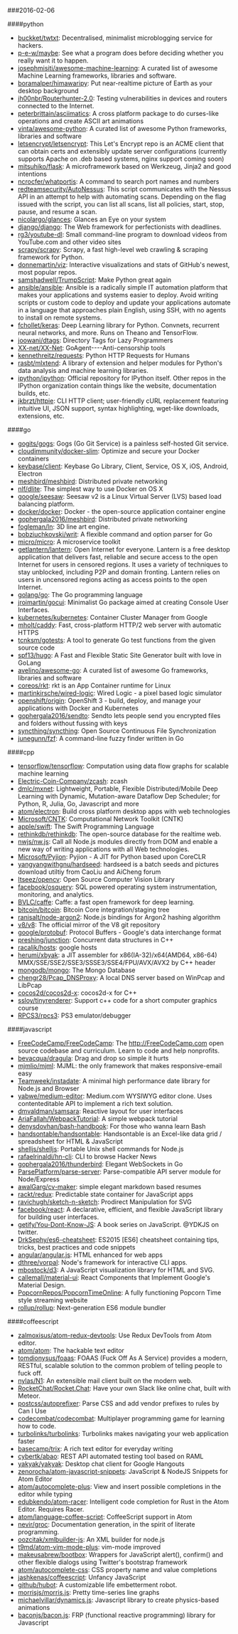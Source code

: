 ###2016-02-06

####python
* [buckket/twtxt](https://github.com/buckket/twtxt): Decentralised, minimalist microblogging service for hackers.
* [p-e-w/maybe](https://github.com/p-e-w/maybe): See what a program does before deciding whether you really want it to happen.
* [josephmisiti/awesome-machine-learning](https://github.com/josephmisiti/awesome-machine-learning): A curated list of awesome Machine Learning frameworks, libraries and software.
* [boramalper/himawaripy](https://github.com/boramalper/himawaripy): Put near-realtime picture of Earth as your desktop background
* [jh00nbr/Routerhunter-2.0](https://github.com/jh00nbr/Routerhunter-2.0): Testing vulnerabilities in devices and routers connected to the Internet.
* [peterbrittain/asciimatics](https://github.com/peterbrittain/asciimatics): A cross platform package to do curses-like operations and create ASCII art animations
* [vinta/awesome-python](https://github.com/vinta/awesome-python): A curated list of awesome Python frameworks, libraries and software
* [letsencrypt/letsencrypt](https://github.com/letsencrypt/letsencrypt): This Let's Encrypt repo is an ACME client that can obtain certs and extensibly update server configurations (currently supports Apache on .deb based systems, nginx support coming soon)
* [mitsuhiko/flask](https://github.com/mitsuhiko/flask): A microframework based on Werkzeug, Jinja2 and good intentions
* [ncrocfer/whatportis](https://github.com/ncrocfer/whatportis): A command to search port names and numbers
* [redteamsecurity/AutoNessus](https://github.com/redteamsecurity/AutoNessus): This script communicates with the Nessus API in an attempt to help with automating scans. Depending on the flag issued with the script, you can list all scans, list all policies, start, stop, pause, and resume a scan.
* [nicolargo/glances](https://github.com/nicolargo/glances): Glances an Eye on your system
* [django/django](https://github.com/django/django): The Web framework for perfectionists with deadlines.
* [rg3/youtube-dl](https://github.com/rg3/youtube-dl): Small command-line program to download videos from YouTube.com and other video sites
* [scrapy/scrapy](https://github.com/scrapy/scrapy): Scrapy, a fast high-level web crawling & scraping framework for Python.
* [donnemartin/viz](https://github.com/donnemartin/viz): Interactive visualizations and stats of GitHub's newest, most popular repos.
* [samshadwell/TrumpScript](https://github.com/samshadwell/TrumpScript): Make Python great again
* [ansible/ansible](https://github.com/ansible/ansible): Ansible is a radically simple IT automation platform that makes your applications and systems easier to deploy. Avoid writing scripts or custom code to deploy and update your applications automate in a language that approaches plain English, using SSH, with no agents to install on remote systems.
* [fchollet/keras](https://github.com/fchollet/keras): Deep Learning library for Python. Convnets, recurrent neural networks, and more. Runs on Theano and TensorFlow.
* [joowani/dtags](https://github.com/joowani/dtags): Directory Tags for Lazy Programmers
* [XX-net/XX-Net](https://github.com/XX-net/XX-Net): GoAgent----Anti-censorship tools
* [kennethreitz/requests](https://github.com/kennethreitz/requests): Python HTTP Requests for Humans
* [rasbt/mlxtend](https://github.com/rasbt/mlxtend): A library of extension and helper modules for Python's data analysis and machine learning libraries.
* [ipython/ipython](https://github.com/ipython/ipython): Official repository for IPython itself. Other repos in the IPython organization contain things like the website, documentation builds, etc.
* [jkbrzt/httpie](https://github.com/jkbrzt/httpie): CLI HTTP client; user-friendly cURL replacement featuring intuitive UI, JSON support, syntax highlighting, wget-like downloads, extensions, etc.

####go
* [gogits/gogs](https://github.com/gogits/gogs): Gogs (Go Git Service) is a painless self-hosted Git service.
* [cloudimmunity/docker-slim](https://github.com/cloudimmunity/docker-slim): Optimize and secure your Docker containers
* [keybase/client](https://github.com/keybase/client): Keybase Go Library, Client, Service, OS X, iOS, Android, Electron
* [meshbird/meshbird](https://github.com/meshbird/meshbird): Distributed private networking
* [nlf/dlite](https://github.com/nlf/dlite): The simplest way to use Docker on OS X
* [google/seesaw](https://github.com/google/seesaw): Seesaw v2 is a Linux Virtual Server (LVS) based load balancing platform.
* [docker/docker](https://github.com/docker/docker): Docker - the open-source application container engine
* [gophergala2016/meshbird](https://github.com/gophergala2016/meshbird): Distributed private networking
* [fogleman/ln](https://github.com/fogleman/ln): 3D line art engine.
* [bobziuchkovski/writ](https://github.com/bobziuchkovski/writ): A flexible command and option parser for Go
* [micro/micro](https://github.com/micro/micro): A microservice toolkit
* [getlantern/lantern](https://github.com/getlantern/lantern): Open Internet for everyone. Lantern is a free desktop application that delivers fast, reliable and secure access to the open Internet for users in censored regions. It uses a variety of techniques to stay unblocked, including P2P and domain fronting. Lantern relies on users in uncensored regions acting as access points to the open Internet.
* [golang/go](https://github.com/golang/go): The Go programming language
* [jroimartin/gocui](https://github.com/jroimartin/gocui): Minimalist Go package aimed at creating Console User Interfaces.
* [kubernetes/kubernetes](https://github.com/kubernetes/kubernetes): Container Cluster Manager from Google
* [mholt/caddy](https://github.com/mholt/caddy): Fast, cross-platform HTTP/2 web server with automatic HTTPS
* [tcnksm/gotests](https://github.com/tcnksm/gotests): A tool to generate Go test functions from the given source code
* [spf13/hugo](https://github.com/spf13/hugo): A Fast and Flexible Static Site Generator built with love in GoLang
* [avelino/awesome-go](https://github.com/avelino/awesome-go): A curated list of awesome Go frameworks, libraries and software
* [coreos/rkt](https://github.com/coreos/rkt): rkt is an App Container runtime for Linux
* [martinkirsche/wired-logic](https://github.com/martinkirsche/wired-logic): Wired Logic - a pixel based logic simulator
* [openshift/origin](https://github.com/openshift/origin): OpenShift 3 - build, deploy, and manage your applications with Docker and Kubernetes
* [gophergala2016/sendto](https://github.com/gophergala2016/sendto): Sendto lets people send you encrypted files and folders without fussing with keys
* [syncthing/syncthing](https://github.com/syncthing/syncthing): Open Source Continuous File Synchronization
* [junegunn/fzf](https://github.com/junegunn/fzf): A command-line fuzzy finder written in Go

####cpp
* [tensorflow/tensorflow](https://github.com/tensorflow/tensorflow): Computation using data flow graphs for scalable machine learning
* [Electric-Coin-Company/zcash](https://github.com/Electric-Coin-Company/zcash): zcash
* [dmlc/mxnet](https://github.com/dmlc/mxnet): Lightweight, Portable, Flexible Distributed/Mobile Deep Learning with Dynamic, Mutation-aware Dataflow Dep Scheduler; for Python, R, Julia, Go, Javascript and more
* [atom/electron](https://github.com/atom/electron): Build cross platform desktop apps with web technologies
* [Microsoft/CNTK](https://github.com/Microsoft/CNTK): Computational Network Toolkit (CNTK)
* [apple/swift](https://github.com/apple/swift): The Swift Programming Language
* [rethinkdb/rethinkdb](https://github.com/rethinkdb/rethinkdb): The open-source database for the realtime web.
* [nwjs/nw.js](https://github.com/nwjs/nw.js): Call all Node.js modules directly from DOM and enable a new way of writing applications with all Web technologies.
* [Microsoft/Pyjion](https://github.com/Microsoft/Pyjion): Pyjion - A JIT for Python based upon CoreCLR
* [yangyangwithgnu/hardseed](https://github.com/yangyangwithgnu/hardseed): hardseed is a batch seeds and pictures download utiltiy from CaoLiu and AiCheng forum
* [Itseez/opencv](https://github.com/Itseez/opencv): Open Source Computer Vision Library
* [facebook/osquery](https://github.com/facebook/osquery): SQL powered operating system instrumentation, monitoring, and analytics.
* [BVLC/caffe](https://github.com/BVLC/caffe): Caffe: a fast open framework for deep learning.
* [bitcoin/bitcoin](https://github.com/bitcoin/bitcoin): Bitcoin Core integration/staging tree
* [ranisalt/node-argon2](https://github.com/ranisalt/node-argon2): Node.js bindings for Argon2 hashing algorithm
* [v8/v8](https://github.com/v8/v8): The official mirror of the V8 git repository
* [google/protobuf](https://github.com/google/protobuf): Protocol Buffers - Google's data interchange format
* [preshing/junction](https://github.com/preshing/junction): Concurrent data structures in C++
* [racaljk/hosts](https://github.com/racaljk/hosts): google hosts
* [herumi/xbyak](https://github.com/herumi/xbyak): a JIT assembler for x86(IA-32)/x64(AMD64, x86-64) MMX/SSE/SSE2/SSE3/SSSE3/SSE4/FPU/AVX/AVX2 by C++ header
* [mongodb/mongo](https://github.com/mongodb/mongo): The Mongo Database
* [chengr28/Pcap_DNSProxy](https://github.com/chengr28/Pcap_DNSProxy): A local DNS server based on WinPcap and LibPcap
* [cocos2d/cocos2d-x](https://github.com/cocos2d/cocos2d-x): cocos2d-x for C++
* [ssloy/tinyrenderer](https://github.com/ssloy/tinyrenderer): Support c++ code for a short computer graphics course
* [RPCS3/rpcs3](https://github.com/RPCS3/rpcs3): PS3 emulator/debugger

####javascript
* [FreeCodeCamp/FreeCodeCamp](https://github.com/FreeCodeCamp/FreeCodeCamp): The http://FreeCodeCamp.com open source codebase and curriculum. Learn to code and help nonprofits.
* [bevacqua/dragula](https://github.com/bevacqua/dragula): Drag and drop so simple it hurts
* [mjmlio/mjml](https://github.com/mjmlio/mjml): MJML: the only framework that makes responsive-email easy
* [Teamweek/instadate](https://github.com/Teamweek/instadate): A minimal high performance date library for Node.js and Browser
* [yabwe/medium-editor](https://github.com/yabwe/medium-editor): Medium.com WYSIWYG editor clone. Uses contenteditable API to implement a rich text solution.
* [dmvaldman/samsara](https://github.com/dmvaldman/samsara): Reactive layout for user interfaces
* [AriaFallah/WebpackTutorial](https://github.com/AriaFallah/WebpackTutorial): A simple webpack tutorial
* [denysdovhan/bash-handbook](https://github.com/denysdovhan/bash-handbook): For those who wanna learn Bash
* [handsontable/handsontable](https://github.com/handsontable/handsontable): Handsontable is an Excel-like data grid / spreadsheet for HTML & JavaScript
* [shelljs/shelljs](https://github.com/shelljs/shelljs): Portable Unix shell commands for Node.js
* [rafaelrinaldi/hn-cli](https://github.com/rafaelrinaldi/hn-cli): CLI to browse Hacker News
* [gophergala2016/thunderbird](https://github.com/gophergala2016/thunderbird): Elegant WebSockets in Go
* [ParsePlatform/parse-server](https://github.com/ParsePlatform/parse-server): Parse-compatible API server module for Node/Express
* [awalGarg/cv-maker](https://github.com/awalGarg/cv-maker): simple elegant markdown based resumes
* [rackt/redux](https://github.com/rackt/redux): Predictable state container for JavaScript apps
* [ravichugh/sketch-n-sketch](https://github.com/ravichugh/sketch-n-sketch): Prodirect Manipulation for SVG
* [facebook/react](https://github.com/facebook/react): A declarative, efficient, and flexible JavaScript library for building user interfaces.
* [getify/You-Dont-Know-JS](https://github.com/getify/You-Dont-Know-JS): A book series on JavaScript. @YDKJS on twitter.
* [DrkSephy/es6-cheatsheet](https://github.com/DrkSephy/es6-cheatsheet): ES2015 [ES6] cheatsheet containing tips, tricks, best practices and code snippets
* [angular/angular.js](https://github.com/angular/angular.js): HTML enhanced for web apps
* [dthree/vorpal](https://github.com/dthree/vorpal): Node's framework for interactive CLI apps.
* [mbostock/d3](https://github.com/mbostock/d3): A JavaScript visualization library for HTML and SVG.
* [callemall/material-ui](https://github.com/callemall/material-ui): React Components that Implement Google's Material Design.
* [PopcornRepos/PopcornTimeOnline](https://github.com/PopcornRepos/PopcornTimeOnline): A fully functioning Popcorn Time style streaming website
* [rollup/rollup](https://github.com/rollup/rollup): Next-generation ES6 module bundler

####coffeescript
* [zalmoxisus/atom-redux-devtools](https://github.com/zalmoxisus/atom-redux-devtools): Use Redux DevTools from Atom editor.
* [atom/atom](https://github.com/atom/atom): The hackable text editor
* [tomdionysus/foaas](https://github.com/tomdionysus/foaas): FOAAS (Fuck Off As A Service) provides a modern, RESTful, scalable solution to the common problem of telling people to fuck off.
* [nylas/N1](https://github.com/nylas/N1): An extensible mail client built on the modern web.
* [RocketChat/Rocket.Chat](https://github.com/RocketChat/Rocket.Chat): Have your own Slack like online chat, built with Meteor.
* [postcss/autoprefixer](https://github.com/postcss/autoprefixer): Parse CSS and add vendor prefixes to rules by Can I Use
* [codecombat/codecombat](https://github.com/codecombat/codecombat): Multiplayer programming game for learning how to code.
* [turbolinks/turbolinks](https://github.com/turbolinks/turbolinks): Turbolinks makes navigating your web application faster
* [basecamp/trix](https://github.com/basecamp/trix): A rich text editor for everyday writing
* [cybertk/abao](https://github.com/cybertk/abao): REST API automated testing tool based on RAML
* [yakyak/yakyak](https://github.com/yakyak/yakyak): Desktop chat client for Google Hangouts
* [zenorocha/atom-javascript-snippets](https://github.com/zenorocha/atom-javascript-snippets): JavaScript & NodeJS Snippets for Atom Editor
* [atom/autocomplete-plus](https://github.com/atom/autocomplete-plus): View and insert possible completions in the editor while typing
* [edubkendo/atom-racer](https://github.com/edubkendo/atom-racer): Intelligent code completion for Rust in the Atom Editor. Requires Racer.
* [atom/language-coffee-script](https://github.com/atom/language-coffee-script): CoffeeScript support in Atom
* [nevir/groc](https://github.com/nevir/groc): Documentation generation, in the spirit of literate programming.
* [oozcitak/xmlbuilder-js](https://github.com/oozcitak/xmlbuilder-js): An XML builder for node.js
* [t9md/atom-vim-mode-plus](https://github.com/t9md/atom-vim-mode-plus): vim-mode improved
* [makeusabrew/bootbox](https://github.com/makeusabrew/bootbox): Wrappers for JavaScript alert(), confirm() and other flexible dialogs using Twitter's bootstrap framework
* [atom/autocomplete-css](https://github.com/atom/autocomplete-css): CSS property name and value completions
* [jashkenas/coffeescript](https://github.com/jashkenas/coffeescript): Unfancy JavaScript
* [github/hubot](https://github.com/github/hubot): A customizable life embetterment robot.
* [morrisjs/morris.js](https://github.com/morrisjs/morris.js): Pretty time-series line graphs
* [michaelvillar/dynamics.js](https://github.com/michaelvillar/dynamics.js): Javascript library to create physics-based animations
* [baconjs/bacon.js](https://github.com/baconjs/bacon.js): FRP (functional reactive programming) library for Javascript
